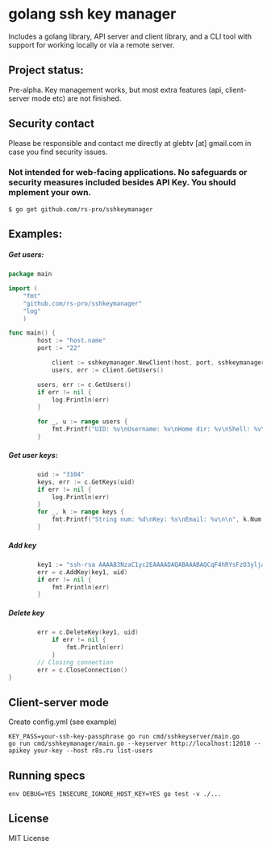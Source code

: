 # golang ssh key manager

Includes a golang library, API server and client library, and a CLI tool with support for working locally or via a remote server.

## Project status:

Pre-alpha. Key management works, but most extra features (api, client-server mode etc) are not finished.

## Security contact

Please be responsible and contact me directly at glebtv [at] gmail.com in case you find security issues.

### Not intended for web-facing applications. No safeguards or security measures included besides API Key. You should mplement your own.

```
$ go get github.com/rs-pro/sshkeymanager
```

## Examples:

##### Get users:
```go
package main

import (
	"fmt"
	"github.com/rs-pro/sshkeymanager"
	"log"
	)

func main() {
    	host := "host.name"
    	port := "22"

			client := sshkeymanager.NewClient(host, port, sshkeymanager.DefaultConfig)
			users, err := client.GetUsers()

    	users, err := c.GetUsers()
    	if err != nil {
    		log.Println(err)
    	}

    	for _, u := range users {
    		fmt.Printf("UID: %v\nUsername: %v\nHome dir: %v\nShell: %v\n\n", u.UID, u.Name, u.Home, u.Shell)
    	}

```
##### Get user keys:
```go
    	uid := "3104"
    	keys, err := c.GetKeys(uid)
    	if err != nil {
    		log.Println(err)
    	}
    	for _, k := range keys {
    		fmt.Printf("String num: %d\nKey: %s\nEmail: %v\n\n", k.Num, k.Key, k.Email)
    	}
```

##### Add key
```go
    	key1 := "ssh-rsa AAAAB3NzaC1yc2EAAAADAQABAAABAQCqF4hRYsFzO3ylja7wPxut+vu6y2VhYmfOz5wMHuP7XpUvoK/O6Red4bOUAPgexHzRw5kRAKYnaIoMPjNQYCSIhr5xNLwkZTWBxKQ48pLkuBC0yrm+ePXe8sjdFq/0ctPMYX2ZAKYUledoAeb/JbE+zPCEnzhUUqq9pkqGkJJ7I3Fp6uaRx+DELYggIHs6gqWgXLHGdaGkGPNs1xoG4EFwHOx51Jlp1IKAktRjooM9rqPV/TUkM02CoR0VncWbkgDja2lSywdFb8e8keFvbBSPYsB40VMSpXroRJjQ5eQyJlaVyuodXkKGuJmd/5lEZrtQQLISspAjYF2cFgJSsvzz mail1@example.com"
    	err = c.AddKey(key1, uid)
    	if err != nil {
    		fmt.Println(err)
    	}
```
##### Delete key
```go
        err = c.DeleteKey(key1, uid)
           	if err != nil {
           		fmt.Println(err)
           	}
        // Closing connection
    	err = c.CloseConnection()
}
```

## Client-server mode

Create config.yml (see example)

```
KEY_PASS=your-ssh-key-passphrase go run cmd/sshkeyserver/main.go
go run cmd/sshkeymanager/main.go --keyserver http://localhost:12010 --apikey your-key --host r8s.ru list-users
```

## Running specs

```
env DEBUG=YES INSECURE_IGNORE_HOST_KEY=YES go test -v ./...
```

## License

MIT License

